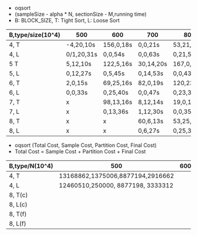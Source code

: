 - oqsort
- (sampleSize - alpha \* N, sectionSize - M,running time)
- B: BLOCK_SIZE, T: Tight Sort, L: Loose Sort

| B,type/size(10^4) | 500        | 600       | 700       | 800        | 900       | 1000       |
| ----------------- | ---------- | --------- | --------- | ---------- | --------- | ---------- |
| 4, T              | -4,20,10s  | 156,0,18s | 0,0,21s   | 53,21,17s  | 5,10,19s  | 40,20,21s  |
| 4, L              | 0/1,20,31s | 0,0,54s   | 0,0,63s   | 0,21,51s   | 1,10,57s  | 0,20,63s   |
| 5 T               | 5,12,10s   | 122,5,16s | 30,14,20s | 167,0,16s  | 11,0,18s  | 257,20,20s |
| 5, L              | 0,12,27s   | 0,5,45s   | 0,14,53s  | 0,0,43s    | 0,0,49s   | 0,20,54s   |
| 6, T              | 2,0,15s    | 69,25,16s | 82,0,19s  | 120,23,16s | 116,0,18s | 64,0,20s   |
| 6, L              | 0,0,33s    | 0,25,40s  | 0,0,47s   | 0,23,38s   | 0,0,44s   | 0,0,48s    |
| 7, T              | x          | 98,13,16s | 8,12,14s  | 19,0,16s   | 122,8,17s | 14,16,19s  |
| 7, L              | x          | 0,13,36s  | 1,12,30s  | 0,0,35s    | 0,8,39s   | 0,16,43s   |
| 8, T              | x          | x         | 60,6,13s  | 53,25,16s  | 28,0,17s  | 124,16,19s |
| 8, L              | x          | x         | 0,6,27s   | 0,25,32s   | 2,0,37s   | 0,16,43s   |

- oqsort (Total Cost, Sample Cost, Partition Cost, Final Cost)
- Total Cost = Sample Cost + Partition Cost + Final Cost

| B,type/N(10^4) | 500                               | 600 | 700 | 800 | 900 | 1000                              |
| -------------- | --------------------------------- | --- | --- | --- | --- | --------------------------------- |
| 4, T           | 13168862,1375006,8877194,2916662  |     |     |     |     |                                   |
| 4, L           | 12460510,250000, 8877198, 3333312 |     |     |     |     |                                   |
| 8, T(c)        |                                   |     |     |     |     | 17137625,1375005,12845960,2916660 |
| 8, L(c)        |                                   |     |     |     |     | 16379244,199960,12845972,3333312  |
| 8, T(f)        |                                   |     |     |     |     | 17137632,1375006,12845966,2916660 |
| 8, L(f)        |                                   |     |     |     |     | 16561249,381976,12845961,3333312  |
